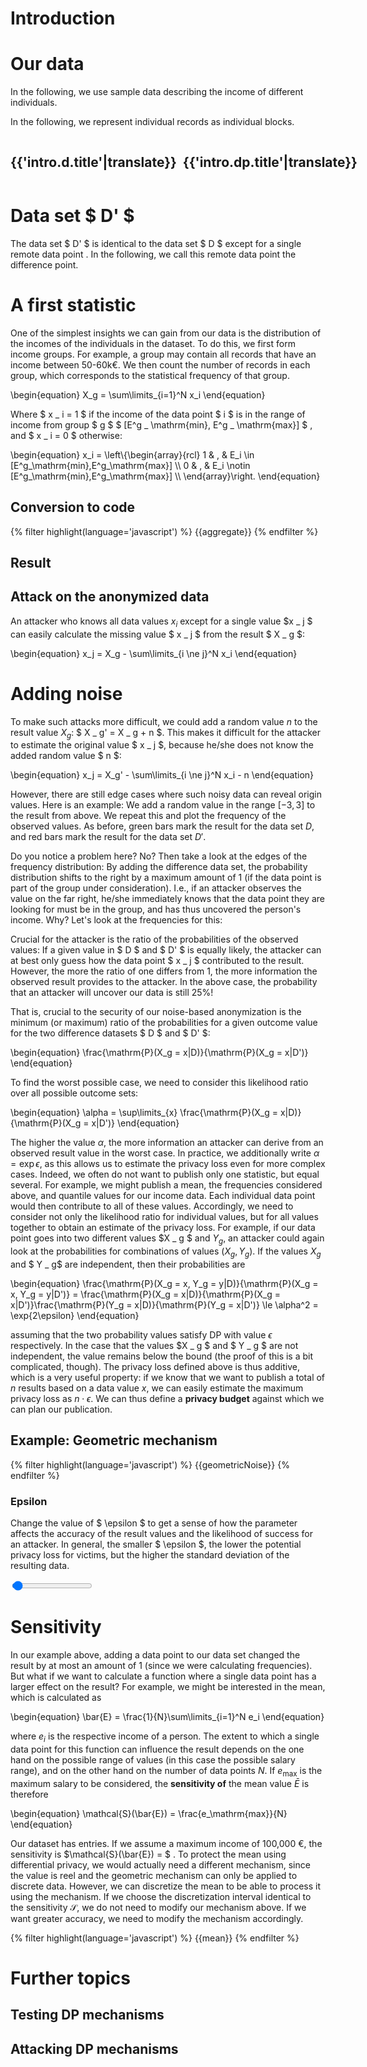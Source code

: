 # Introduction

<script>
  translations = {{site.translations.intro|tojson}};
  language = '{{lang}}'
</script>


# Our data

In the following, we use sample data describing the income of different individuals.

<div id="table" data-render="DataTable([...this.data.slice(0,10),{name: '...', income: '...'}])">
</div>

In the following, we represent individual records as individual blocks.

<div style="display: flex; flex-direction: row;">

<div style="margin-right: 10px;">

  <h2>{{'intro.d.title'|translate}}</h2>

  <div style="margin-left: 10px;" id="cubes-d" data-render="DataCubes({data,
color: 'red'})">
  </div>
</div>

<div>

  <h2>{{'intro.dp.title'|translate}}</h2>

  <div id="cubes-dp" data-render="DataCubes({data: dataD,
color: 'green'})">
  </div>
</div>

</div>



# Data set $ D' $

The data set $ D' $ is identical to the data set $ D $ except for a single remote data point <span data-render="Cube({color: 'red', size: 'xs'})"></span>. In the following, we call this remote data point the difference point.



<script type="module">
  import { renderAll } from '{{"js/render.js"|file}}';
  import { random } from '{{"js/stats.js"|file}}';
  import { DataTable, SuccessRate, Literal, DataCubes, Cube } from '{{"js/sites/intro.js"|file}}';
const firstNames = ['James', 'Robert', 'John', 'Michael', 'Joseph', 'Mary', 'Patricia', 'Jennifer', 'Linda', 'Elizabeth', 'Andreas', 'Christian', 'Thomas', 'Lukas', 'Tristan', 'Isolde', 'Wolfgang', 'Herbert', 'Brunhile']
const lastNames = ['Meier', 'Müller', 'Schmidt', 'Kachelmann','Weintraut', 'Schwarz', 'Manning', 'Johnson', 'Biden', 'Maurer', 'Kemmerling', 'Gott', 'Liefers', 'Duchrow', 'Lohse']
const zipCodes = ['66606', '72070', '80331', '10625', '54315', '12421', '92151']
const randomName = () => `${firstNames[random(firstNames.length)]} ${lastNames[random(lastNames.length)]}`
const randomZipCode = () => zipCodes[random(zipCodes.length)]
const randomAge = () => 24+random(40)
const randomIncome = (age) => 31000+age*500+random(1000)*10-random(1000)*10

  const data = []

  for(let i=0;i<200;i++){
    const age = randomAge()
    data.push({
      income: randomIncome(age),
      name: randomName(),
      age: age,
      zipCode: randomZipCode(),
    })
  }

  const differencePoint = data[random(data.length)]
  const minIncome = Math.floor(differencePoint.income/10000)*10000

  const dataD = data.filter(row => row !== differencePoint)

  window.dp = {
    differencePoint: differencePoint,
    incomeGroup: {
      min: minIncome,
      max: minIncome+10000,
    },
    data: data,
    dataD: dataD,
  }

  renderAll({DataTable, SuccessRate, DataCubes, Literal, n: data.length, Cube, data, dataD})

</script>



# A first statistic

One of the simplest insights we can gain from our data is the distribution of the incomes of the individuals in the dataset. To do this, we first form income groups. For example, a group may contain all records that have an income between 50-60k€. We then count the number of records in each group, which corresponds to the statistical frequency of that group.

<div>
  \begin{equation}
  X_g = \sum\limits_{i=1}^N x_i
  \end{equation}
</div>


Where $ x _ i = 1 $ if the income of the data point $ i $ is in the range of income from group $ g $ $ [E^g _ \mathrm{min}, E^g _ \mathrm{max}] $ , and $ x _ i = 0 $ otherwise:

<div>
  \begin{equation}
  x_i = \left\{\begin{array}{rcl}
  1 & , & E_i \in [E^g_\mathrm{min},E^g_\mathrm{max}] \\
  0 & , & E_i \notin [E^g_\mathrm{min},E^g_\mathrm{max}] \\
  \end{array}\right.
  \end{equation}
</div>


## Conversion to code

<script type="module">

  {% set aggregate -%}
    const { dp } = window;
    const { data, dataD, incomeGroup } = dp;
    // {{'intro.exact.calculate-frequencies'|translate}}
    const frequency = (d) => 
      d.filter(row => row.income >= incomeGroup.min
                   && row.income < incomeGroup.max).length
    // {{'intro.exact.store-value'|translate}}
    dp.exact = {
      count: frequency(data),
      countD: frequency(dataD),
    }
  {% endset -%}

  {{aggregate}}
</script>


<div class="highlight">
{% filter highlight(language='javascript') %}
{{aggregate}}
{% endfilter %}
</div>


## Result

<div class="chart box" id="result-exact">
</div>
<script type="module">
  import { barChart } from '{{"js/plotting.js"|file}}';
  const { dp } = window;
  const left = Math.max(0, dp.exact.count - 20)
  const right = Math.max(0, dp.exact.count + 20)
  const values = []
  const ticks = []
  for(let i=left;i<=right;i++){
    values.push(0)
    ticks.push(i)
  }
  barChart("result-exact", [values], {xTicks: ticks,blocks: [{x: dp.exact.count, class: 'is-green'}, {x: dp.exact.countD, class: 'is-red'}], height: 20});
</script>


## Attack on the anonymized data

An attacker who knows all data values $x _ i$ except for a single value $x _ j $ can easily calculate the missing value $ x _ j $ from the result $ X _ g $:

<div>
  \begin{equation}
  x_j = X_g - \sum\limits_{i \ne j}^N x_i
  \end{equation}
</div>


<div data-render="SuccessRate({trials: 100, successes: 100})">
</div>

# Adding noise

To make such attacks more difficult, we could add a random value $n$ to the result value $X_g$: $ X _ g' = X _ g + n $. This makes it difficult for the attacker to estimate the original value $ x _ j $, because he/she does not know the added random value $ n $:

<div>
  \begin{equation}
  x_j = X_g' - \sum\limits_{i \ne j}^N x_i - n
  \end{equation}
</div>


However, there are still edge cases where such noisy data can reveal origin values. Here is an example: We add a random value in the range $[-3, 3]$ to the result from above. We repeat this and plot the frequency of the observed values. As before, green bars mark the result for the data set $D$, and red bars mark the result for the data set $D'$.

<div class="chart box" id="result-with-noise">
</div>
<script type="module">
  import { FrequencyTable } from '{{"js/sites/intro.js"|file}}';
  import { render } from '{{"js/render.js"|file}}';
  import { barChart } from '{{"js/plotting.js"|file}}';
  import { random } from '{{"js/stats.js"|file}}';
  const { dp } = window;
  const left = Math.max(0, dp.exact.count - 20)
  const right = Math.max(0, dp.exact.count + 20)
  const values = []
  const valuesD = []
  const ticks = []
  for(let i=left;i<=right;i++){
    values.push(0)
    valuesD.push(0)
    ticks.push(i)
  }
  const N = 3
  setInterval(() => {
    let nv, nvD

    const r = () => {
      return random(7)-3
    }

    for(let i=0;i<10;i++){
      nv = r()+dp.exact.count
      values[nv-left] += 1
      nvD = r()+dp.exact.countD
      valuesD[nvD-left] += 1      
    }
    barChart("result-with-noise", [values, valuesD], {classNames: ['is-green', 'is-red'], xTicks: ticks,blocks: [{x: nv, class: 'is-green'}, {x: nvD, class: 'is-red'}], height: 200});
    render(document.getElementById('frequency-table'), FrequencyTable, {values: ticks, frequencies: values, frequenciesD: valuesD})
  }, 500);
</script>


Do you notice a problem here? No? Then take a look at the edges of the frequency distribution: By adding the difference data set, the probability distribution shifts to the right by a maximum amount of 1 (if the data point is part of the group under consideration). I.e., if an attacker observes the value on the far right, he/she immediately knows that the data point they are looking for must be in the group, and has thus uncovered the person's income. Why? Let's look at the frequencies for this:

<div id="frequency-table">
</div>

Crucial for the attacker is the ratio of the probabilities of the observed values: If a given value in $ D $ and $ D' $ is equally likely, the attacker can at best only guess how the data point $ x _ j $ contributed to the result. However, the more the ratio of one differs from 1, the more information the observed result provides to the attacker. In the above case, the probability that an attacker will uncover our data is still 25%!

That is, crucial to the security of our noise-based anonymization is the minimum (or maximum) ratio of the probabilities for a given outcome value for the two difference datasets $ D $ and $ D' $:

<div>
\begin{equation}
\frac{\mathrm{P}(X_g = x|D)}{\mathrm{P}(X_g = x|D')}
\end{equation}
</div>


To find the worst possible case, we need to consider this likelihood ratio over all possible outcome sets:

<div>
\begin{equation}
\alpha = \sup\limits_{x} \frac{\mathrm{P}(X_g = x|D)}{\mathrm{P}(X_g = x|D')}
\end{equation}
</div>


The higher the value $\alpha$, the more information an attacker can derive from an observed result value in the worst case. In practice, we additionally write $\alpha = \exp{\epsilon}$, as this allows us to estimate the privacy loss even for more complex cases. Indeed, we often do not want to publish only one statistic, but equal several. For example, we might publish a mean, the frequencies considered above, and quantile values for our income data. Each individual data point would then contribute to all of these values. Accordingly, we need to consider not only the likelihood ratio for individual values, but for all values together to obtain an estimate of the privacy loss. For example, if our data point goes into two different values $X _ g $ and $Y _ g$, an attacker could again look at the probabilities for combinations of values $(X _ g, Y _ g)$. If the values $X _ g$ and $ Y _ g$ are independent, then their probabilities are

<div>
\begin{equation}
\frac{\mathrm{P}(X_g = x, Y_g = y|D)}{\mathrm{P}(X_g = x, Y_g = y|D')} = \frac{\mathrm{P}(X_g = x|D)}{\mathrm{P}(X_g = x|D')}\frac{\mathrm{P}(Y_g = x|D)}{\mathrm{P}(Y_g = x|D')} \le \alpha^2 = \exp{2\epsilon}
\end{equation}
</div>


assuming that the two probability values satisfy DP with value $\epsilon$ respectively. In the case that the values $X _ g $ and $ Y _ g $ are not independent, the value remains below the bound (the proof of this is a bit complicated, though). The privacy loss defined above is thus additive, which is a very useful property: if we know that we want to publish a total of $n$ results based on a data value $x$, we can easily estimate the maximum privacy loss as $n\cdot\epsilon$. We can thus define a **privacy budget** against which we can plan our publication.

## Example: Geometric mechanism

<script type="module">

  {% set geometricNoise -%}

const geometricNoise = (epsilon, symmetric) => {
  let p = Math.exp(-epsilon)
  let pv = Math.random()
  if (pv > p) {
    if (symmetric) {
      if (Math.random() > 0.5)
        return 0
    } else {
      return 0
    }
  }
  if (p < 1e-6) {
    return 0
  }
  pv = Math.random()
  let pe = 1.0 - p + p*pv
  let k = Math.floor(Math.log(1-pe)/Math.log(p))
  if (symmetric && Math.random() < 0.5) {
    return -k
  }
  return k
}
  {% endset -%}

  {{geometricNoise}}

  const frequencies = {}
  for(let i=0;i<10000;i++){
    let v = geometricNoise(0.5, true);
    if (frequencies[v] === undefined)
      frequencies[v] = 0;
    frequencies[v]++;
  }

  const { dp } = window;

  dp.geometricNoise = geometricNoise;

  const sf = Object.entries(frequencies).sort((a, b) => a[0]-b[0]);

  import { barChart } from '{{"js/plotting.js"|file}}';

  barChart("geometric-noise-example",
      [sf.map(s => s[1])],
      {xTicks: sf.map(s => s[0])});

</script>


<div class="highlight">
{% filter highlight(language='javascript') %}
{{geometricNoise}}
{% endfilter %}
</div>


<div class="chart box" id="geometric-noise-example">
</div>


<script type="module">
  import { FrequencyTable, SuccessRate, Epsilon } from '{{"js/sites/intro.js"|file}}';
  import { render } from '{{"js/render.js"|file}}';
  import { barChart } from '{{"js/plotting.js"|file}}';
  import { random } from '{{"js/stats.js"|file}}';
  const { dp } = window;
  const { geometricNoise } = dp;
  const left = Math.max(0, dp.exact.count - 20)
  const right = Math.max(0, dp.exact.count + 20)
  let values = []
  let valuesD = []
  let ticks = []
  let successes = 0
  let epsilon = 0.2
  let trials = 0

  const reset = () => {

    values = []
    valuesD = []
    ticks = []
    successes = 0
    trials = 0

    for(let i=left;i<=right;i++){
      values.push(0)
      valuesD.push(0)
      ticks.push(i)
    }

    window.tests = {
      epsilon: epsilon,
      values: values,
      valuesD: valuesD,
      ticks: ticks,
    }

  }

  window.epsilonChanged = (e) => {
    epsilon = e.target.value
    reset()
  }

  reset()

  const N = 3
  setInterval(() => {
    let nv, nvD, i, iD
    let n = 0
    while(true){
      nv = geometricNoise(epsilon, true)
      nvD = geometricNoise(epsilon, true)
      i = nv-left+dp.exact.count
      iD = nvD-left+dp.exact.countD 
      if (i < 0 || i >= values.length || iD < 0 || iD >= valuesD.length)
        continue // we do not count unplottable values
      values[i] += 1
      valuesD[iD] += 1
      trials++
      if (nv+dp.exact.count >= nvD + dp.exact.countD){
        // an attacker would estimate "yes" if the x > x', no otherwise
        successes++
      }
      if (n++ > 10)
        break
    }

    barChart("result-with-geometric-noise", [values, valuesD], {classNames: ['is-green', 'is-red'], xTicks: ticks,blocks: [{x: nv+dp.exact.count, class: 'is-green'}, {x: nvD+dp.exact.countD, class: 'is-red'}], height: 200});
    render(document.getElementById('frequency-table-geometric'), FrequencyTable, {values: ticks, frequencies: values, frequenciesD: valuesD, epsilon: epsilon})
    render(document.getElementById('success-rate'), SuccessRate, {trials: trials, successes: successes})
    render(document.getElementById('epsilon'), Epsilon, {epsilon: epsilon})
  }, 1000);
</script>


### Epsilon

Change the value of $ \epsilon $ to get a sense of how the parameter affects the accuracy of the result values and the likelihood of success for an attacker. In general, the smaller $ \epsilon $, the lower the potential privacy loss for victims, but the higher the standard deviation of the resulting data.

<input type="range" min="0.05" max="10.0" step="0.1" value="0.2" onChange="epsilonChanged(event)" /> <span id="epsilon" />
<div class="chart box" id="result-with-geometric-noise">
</div>

<div id="frequency-table-geometric">
</div>

<div id="success-rate">
</div>



# Sensitivity

In our example above, adding a data point to our data set changed the result by at most an amount of 1 (since we were calculating frequencies). But what if we want to calculate a function where a single data point has a larger effect on the result? For example, we might be interested in the mean, which is calculated as

<div>
  \begin{equation}
  \bar{E} = \frac{1}{N}\sum\limits_{i=1}^N e_i
  \end{equation}
</div>


where $e _ i$ is the respective income of a person. The extent to which a single data point for this function can influence the result depends on the one hand on the possible range of values (in this case the possible salary range), and on the other hand on the number of data points $N$. If $e _ \mathrm{max}$ is the maximum salary to be considered, the **sensitivity of** the mean value $\bar{E}$ is therefore

\begin{equation}
\mathcal{S}(\bar{E}) = \frac{e_\mathrm{max}}{N}
\end{equation}


Our dataset has <span data-render="Literal(n)"></span> entries. If we assume a maximum income of 100,000 €, the sensitivity is $\mathcal{S}(\bar{E}) = $ <span data-render="Literal(Math.floor(100000/n))"></span>. To protect the mean using differential privacy, we would actually need a different mechanism, since the value is reel and the geometric mechanism can only be applied to discrete data. However, we can discretize the mean to be able to process it using the mechanism. If we choose the discretization interval identical to the sensitivity $\mathcal{S}$, we do not need to modify our mechanism above. If we want greater accuracy, we need to modify the mechanism accordingly.

<script type="module">

  {% set mean -%}
// {{'intro.exact.calculate-mean'|translate}}
const mean = (d, min, max) => {
  if (d.length === 0)
    throw 'empty list received'
  let m = 0
  d.forEach(row => {
    if (row.income < min || row.income > max)
      throw 'out of bounds value detected'
    m += row.income
  })
  return m/d.length
}
  {% endset -%}

    const { dp } = window;
    const { data, dataD, incomeGroup } = dp;

    {{mean}}

    dp.exact = {
      ...dp.exact,
      mean: mean(data),
      meanD: mean(dataD),
    }
</script>



<div class="highlight">
{% filter highlight(language='javascript') %}
{{mean}}
{% endfilter %}
</div>


# Further topics

## Testing DP mechanisms

<script type="module">

  import { render } from '{{"js/render.js"|file}}';
  import { barChart } from '{{"js/plotting.js"|file}}';

  setInterval(() =&gt; {
    const testStatistic = [];
    const { tests } = window;
    console.log(tests)
    const { values, valuesD, ticks } = tests;
    for(let i=0;i&lt;values.length;i++){
      let ratio = valuesi/valuesDi
      if (ratio &lt; 1.0)
        ratio = 1.0/ratio
      ratio /= Math.exp(tests.epsilon)
      if (isNaN(ratio) || !isFinite(ratio))
        testStatistic.push(0)
      else
        testStatistic.push(ratio)
    }
    barChart("test-statistic", [testStatistic], {hLines: [{y: 1.0, width: 3, color: '#000', style: 'dotted'}], xTicks: ticks, height: 200});    
  }, 1000)
</script>

<div class="chart box" id="test-statistic">
</div>

## Attacking DP mechanisms

## 
